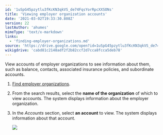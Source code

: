 ```yaml
---
id: '1uSpG45pzytlu3fKcKN3qkVS_de74FqsYorRpcXXSONs'
title: 'Viewing employer organization accounts'
date: '2021-03-02T19:33:30.808Z'
version: 22
lastAuthor: 'ahumes'
mimeType: 'text/x-markdown'
links:
  - 'finding-employer-organizations.md'
source: 'https://drive.google.com/open?id=1uSpG45pzytlu3fKcKN3qkVS_de74FqsYorRpcXXSONs'
wikigdrive: 'cabd81c2148adf2f2b82ccf2d7cca8fcca5deb78'
---
```

View accounts of employer organizations to see information about them, such as balance, contacts, associated insurance policies, and subordinate accounts.
1. [F](finding-employer-organizations.md)[ind employer organizations](finding-employer-organizations.md).
2. From the search results, select the <strong>name of the organization</strong> of which to view accounts. The system displays information about the employer organization.
3. In the <em>Accounts</em> section, select <strong>an account</strong> to view. The system displays information about that account. 

   <img src="../viewing-employer-organization-accounts.assets/1000000000000336000002B9831A5A67AC2AA391.png" />  


